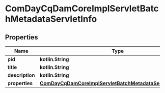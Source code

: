 
# ComDayCqDamCoreImplServletBatchMetadataServletInfo

## Properties
Name | Type | Description | Notes
------------ | ------------- | ------------- | -------------
**pid** | **kotlin.String** |  |  [optional]
**title** | **kotlin.String** |  |  [optional]
**description** | **kotlin.String** |  |  [optional]
**properties** | [**ComDayCqDamCoreImplServletBatchMetadataServletProperties**](ComDayCqDamCoreImplServletBatchMetadataServletProperties.md) |  |  [optional]



